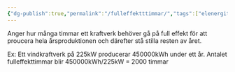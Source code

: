 ```yaml
---
{"dg-publish":true,"permalink":"/fulleffektttimmar/","tags":["elenergiteknik"]}
---
```


Anger hur många timmar ett kraftverk behöver gå på full effekt för att proucera hela årsproduktionen och därefter stå stilla resten av året.

Ex: Ett vindkraftverk på 225kW producerar 450000kWh under ett år. Antalet fulleffekttimmar blir
450000kWh/225kW = 2000 timmar
